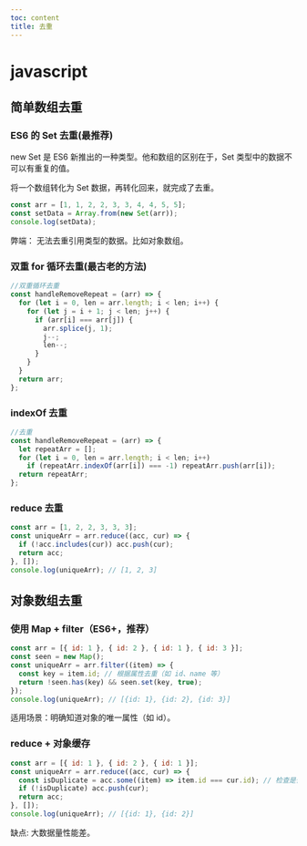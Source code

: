 ```yaml
---
toc: content
title: 去重
---
```


# javascript

## 简单数组去重

### ES6 的 Set 去重(最推荐)

new Set 是 ES6 新推出的一种类型。他和数组的区别在于，Set 类型中的数据不可以有重复的值。

将一个数组转化为 Set 数据，再转化回来，就完成了去重。

```js
const arr = [1, 1, 2, 2, 3, 3, 4, 4, 5, 5];
const setData = Array.from(new Set(arr));
console.log(setData);
```

弊端： 无法去重引用类型的数据。比如对象数组。

<ImagePreview src="/images/js/image12.jpg"></ImagePreview>

### 双重 for 循环去重(最古老的方法)

```js
//双重循环去重
const handleRemoveRepeat = (arr) => {
  for (let i = 0, len = arr.length; i < len; i++) {
    for (let j = i + 1; j < len; j++) {
      if (arr[i] === arr[j]) {
        arr.splice(j, 1);
        j--;
        len--;
      }
    }
  }
  return arr;
};
```

### indexOf 去重

```js
//去重
const handleRemoveRepeat = (arr) => {
  let repeatArr = [];
  for (let i = 0, len = arr.length; i < len; i++)
    if (repeatArr.indexOf(arr[i]) === -1) repeatArr.push(arr[i]);
  return repeatArr;
};
```

### reduce 去重

```js
const arr = [1, 2, 2, 3, 3, 3];
const uniqueArr = arr.reduce((acc, cur) => {
  if (!acc.includes(cur)) acc.push(cur);
  return acc;
}, []);
console.log(uniqueArr); // [1, 2, 3]
```

## 对象数组去重

### 使用 Map + filter（ES6+，推荐）

```javascript
const arr = [{ id: 1 }, { id: 2 }, { id: 1 }, { id: 3 }];
const seen = new Map();
const uniqueArr = arr.filter((item) => {
  const key = item.id; // 根据属性去重（如 id、name 等）
  return !seen.has(key) && seen.set(key, true);
});
console.log(uniqueArr); // [{id: 1}, {id: 2}, {id: 3}]
```

适用场景：明确知道对象的唯一属性（如 id）。

### reduce + 对象缓存

```javascript
const arr = [{ id: 1 }, { id: 2 }, { id: 1 }];
const uniqueArr = arr.reduce((acc, cur) => {
  const isDuplicate = acc.some((item) => item.id === cur.id); // 检查是否重复
  if (!isDuplicate) acc.push(cur);
  return acc;
}, []);
console.log(uniqueArr); // [{id: 1}, {id: 2}]
```

缺点: 大数据量性能差。

